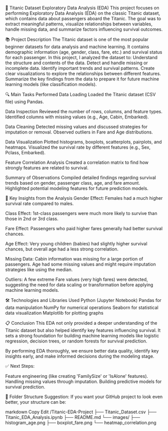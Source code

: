 🚢 Titanic Dataset Exploratory Data Analysis (EDA)
This project focuses on performing Exploratory Data Analysis (EDA) on the classic Titanic dataset, which contains data about passengers aboard the Titanic.
The goal was to extract meaningful patterns, visualize relationships between variables, handle missing data, and summarize factors influencing survival outcomes.

📚 Project Description
The Titanic dataset is one of the most popular beginner datasets for data analysis and machine learning.
It contains demographic information (age, gender, class, fare, etc.) and survival status for each passenger.
In this project, I analyzed the dataset to:
Understand the structure and contents of the data.
Detect and handle missing or incomplete data.
Identify important trends and survival patterns.
Create clear visualizations to explore the relationships between different features.
Summarize the key findings from the data to prepare it for future machine learning models (like classification models).

🔍 Main Tasks Performed
Data Loading
Loaded the Titanic dataset (CSV file) using Pandas.

Data Inspection
Reviewed the number of rows, columns, and feature types.
Identified columns with missing values (e.g., Age, Cabin, Embarked).

Data Cleaning
Detected missing values and discussed strategies for imputation or removal.
Observed outliers in Fare and Age distributions.

Data Visualization
Plotted histograms, boxplots, scatterplots, pairplots, and heatmaps.
Visualized the survival rate by different features (e.g., Sex, Pclass, Embarked).

Feature Correlation Analysis
Created a correlation matrix to find how strongly features are related to survival.

Summary of Observations
Compiled detailed findings regarding survival trends based on gender, passenger class, age, and fare amount.
Highlighted potential modeling features for future prediction models.

🧠 Key Insights from the Analysis
Gender Effect:
Females had a much higher survival rate compared to males.

Class Effect:
1st-class passengers were much more likely to survive than those in 2nd or 3rd class.

Fare Effect:
Passengers who paid higher fares generally had better survival chances.

Age Effect:
Very young children (babies) had slightly higher survival chances, but overall age had a less strong correlation.

Missing Data:
Cabin information was missing for a large portion of passengers.
Age had some missing values and might require imputation strategies like using the median.

Outliers:
A few extreme Fare values (very high fares) were detected, suggesting the need for data scaling or transformation before applying machine learning models.

🛠 Technologies and Libraries Used
Python (Jupyter Notebook)
Pandas for data manipulation
NumPy for numerical operations
Seaborn for statistical data visualization
Matplotlib for plotting graphs

📋 Conclusion
This EDA not only provided a deeper understanding of the Titanic dataset but also helped identify key features influencing survival.
It sets a strong foundation for building machine learning models like logistic regression, decision trees, or random forests for survival prediction.

By performing EDA thoroughly, we ensure better data quality, identify key insights early, and make informed decisions during the modeling stage.

✅ Next Steps:

Feature engineering (like creating 'FamilySize' or 'IsAlone' features).
Handling missing values through imputation.
Building predictive models for survival prediction.

📌 Folder Structure Suggestion:
If you want your GitHub project to look even better, your structure can be:

markdown
Copy
Edit
/Titanic-EDA-Project
 ├── Titanic_Dataset.csv
 ├── Titanic_EDA_Analysis.ipynb
 ├── README.md
 └── images/
     ├── histogram_age.png
     ├── boxplot_fare.png
     └── heatmap_correlation.png
